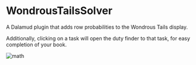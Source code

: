 # WondrousTailsSolver

A Dalamud plugin that adds row probabilities to the Wondrous Tails display.

Additionally, clicking on a task will open the duty finder to that task, for easy completion of your book.

![math](https://github.com/user-attachments/assets/d4e00d8a-d3e9-4638-839a-2d93eb0ae928)

